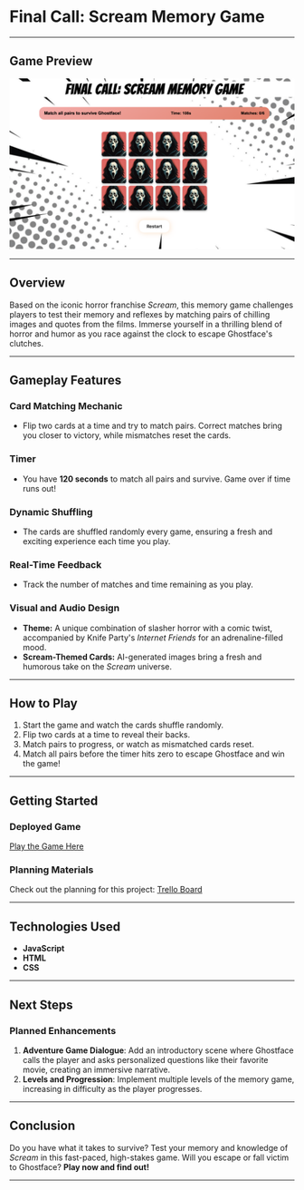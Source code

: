 # Final Call: Scream Memory Game

---

## Game Preview
![Game Screenshot](./Assets/gameScreenshot.png)

---

## Overview
Based on the iconic horror franchise *Scream*, this memory game challenges players to test their memory and reflexes by matching pairs of chilling images and quotes from the films. Immerse yourself in a thrilling blend of horror and humor as you race against the clock to escape Ghostface's clutches.

---

## Gameplay Features

### Card Matching Mechanic
- Flip two cards at a time and try to match pairs. Correct matches bring you closer to victory, while mismatches reset the cards.

### Timer
- You have **120 seconds** to match all pairs and survive. Game over if time runs out!

### Dynamic Shuffling
- The cards are shuffled randomly every game, ensuring a fresh and exciting experience each time you play.

### Real-Time Feedback
- Track the number of matches and time remaining as you play.

### Visual and Audio Design
- **Theme:** A unique combination of slasher horror with a comic twist, accompanied by Knife Party's *Internet Friends* for an adrenaline-filled mood.  
- **Scream-Themed Cards:** AI-generated images bring a fresh and humorous take on the *Scream* universe.

---

## How to Play

1. Start the game and watch the cards shuffle randomly.
2. Flip two cards at a time to reveal their backs.
3. Match pairs to progress, or watch as mismatched cards reset.
4. Match all pairs before the timer hits zero to escape Ghostface and win the game!

---

## Getting Started

### Deployed Game
[Play the Game Here](https://koshel99.github.io/scream-memory-game/)

### Planning Materials
Check out the planning for this project: [Trello Board](https://trello.com/b/m678NqkD/final-call-first-project-yasmina)

---

## Technologies Used

- **JavaScript**
- **HTML**
- **CSS**

---

## Next Steps

### Planned Enhancements
1. **Adventure Game Dialogue**: Add an introductory scene where Ghostface calls the player and asks personalized questions like their favorite movie, creating an immersive narrative.
2. **Levels and Progression**: Implement multiple levels of the memory game, increasing in difficulty as the player progresses.  

---

## Conclusion
Do you have what it takes to survive? Test your memory and knowledge of *Scream* in this fast-paced, high-stakes game. Will you escape or fall victim to Ghostface? **Play now and find out!**

---

